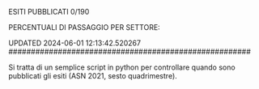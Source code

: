 ESITI PUBBLICATI 0/190 

PERCENTUALI DI PASSAGGIO PER SETTORE:

UPDATED 2024-06-01 12:13:42.520267
###################################################### 

Si tratta di un semplice script in python per controllare quando sono pubblicati gli esiti (ASN 2021, sesto quadrimestre).

